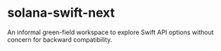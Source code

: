 # solana-swift-next
 An informal green-field workspace to explore Swift API options without concern for backward compatibility.
